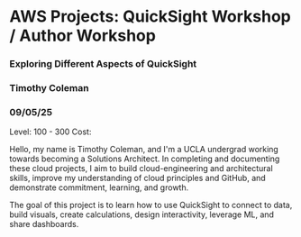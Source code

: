# AWS Projects: QuickSight Workshop / Author Workshop
### Exploring Different Aspects of QuickSight
### Timothy Coleman
### 09/05/25
Level: 100 - 300 
Cost: 


Hello, my name is Timothy Coleman, and I'm a UCLA undergrad working towards becoming a Solutions Architect. In completing and documenting these cloud projects, I aim to build cloud-engineering and architectural skills, improve my understanding of cloud principles and GitHub, and demonstrate commitment, learning, and growth.

The goal of this project is to learn how to use QuickSight to connect to data, build visuals, create calculations, design interactivity, leverage ML, and share dashboards.

 ## 
